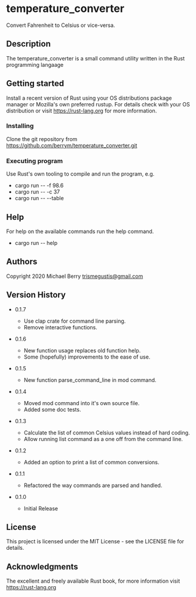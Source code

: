 # temperature_converter

Convert Fahrenheit to Celsius or vice-versa.

## Description

The temperature_converter is a small command utility written in the Rust programming langaage

## Getting started

Install a recent version of Rust using your OS distributions package manager or Mozilla's own preferred rustup.  For details check with your OS distribution or visit https://rust-lang.org for more information.

### Installing

Clone the git repository from https://github.com/berrym/temperature_converter.git

### Executing program

Use Rust's own tooling to compile and run the program, e.g.

* cargo run -- -f 98.6
* cargo run -- -c 37
* cargo run -- --table

## Help

For help on the available commands run the help command.

* cargo run -- help

## Authors

Copyright 2020
Michael Berry <trismegustis@gmail.com>

## Version History
* 0.1.7
    * Use clap crate for command line parsing.
    * Remove interactive functions.

* 0.1.6
    * New function usage replaces old function help.
	* Some (hopefully) improvements to the ease of use.
* 0.1.5
    * New function parse_command_line in mod command.
* 0.1.4
    * Moved mod command into it's own source file.
    * Added some doc tests.
* 0.1.3
    * Calculate the list of common Celsius values instead of hard coding.
    * Allow running list command as a one off from the command line.
* 0.1.2
    * Added an option to print a list of common conversions.
* 0.1.1
    * Refactored the way commands are parsed and handled.
* 0.1.0
    * Initial Release

## License

This project is licensed under the MIT License - see the LICENSE file  for details.

## Acknowledgments

The excellent and freely available Rust book, for more information visit https://rust-lang.org
